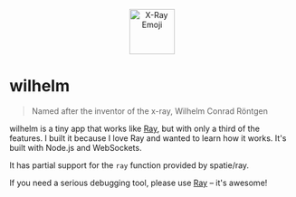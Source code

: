 <p align="center"><img src="https://emojicdn.elk.sh/🩻" width="80" alt="X-Ray Emoji"></p>

# wilhelm

> Named after the inventor of the x-ray, Wilhelm Conrad Röntgen

wilhelm is a tiny app that works like [Ray](https://github.com/spatie/ray), but with only a third of the features. I built it because I love Ray and wanted to learn how it works. It's built with Node.js and WebSockets.

It has partial support for the `ray` function provided by spatie/ray.

If you need a serious debugging tool, please use [Ray](https://github.com/spatie/ray) – it's awesome!
